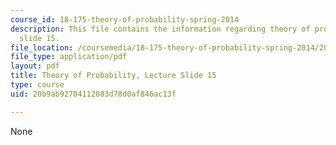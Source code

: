 ```yaml
---
course_id: 18-175-theory-of-probability-spring-2014
description: This file contains the information regarding theory of probability, lecture
  slide 15.
file_location: /coursemedia/18-175-theory-of-probability-spring-2014/20b9ab92704112083d78d0af846ac13f_MIT18_175S14_Lecture15.pdf
file_type: application/pdf
layout: pdf
title: Theory of Probability, Lecture Slide 15
type: course
uid: 20b9ab92704112083d78d0af846ac13f

---
```

None
